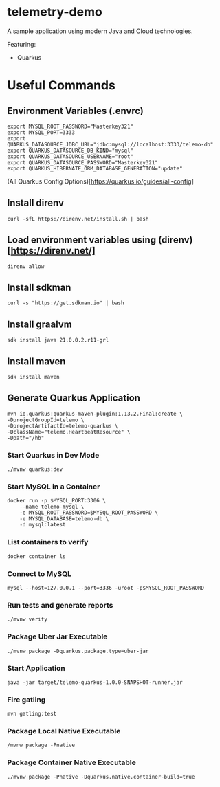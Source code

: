 # telemetry-demo

A sample application using modern Java and Cloud technologies.

Featuring:
- Quarkus

# Useful Commands

## Environment Variables (.envrc)
```
export MYSQL_ROOT_PASSWORD="Masterkey321"
export MYSQL_PORT=3333
export QUARKUS_DATASOURCE_JDBC_URL="jdbc:mysql://localhost:3333/telemo-db"
export QUARKUS_DATASOURCE_DB_KIND="mysql"
export QUARKUS_DATASOURCE_USERNAME="root"
export QUARKUS_DATASOURCE_PASSWORD="Masterkey321"
export QUARKUS_HIBERNATE_ORM_DATABASE_GENERATION="update"
```
(All Quarkus Config Options)[https://quarkus.io/guides/all-config]

## Install direnv
```
curl -sfL https://direnv.net/install.sh | bash
```
## Load environment variables using (direnv)[https://direnv.net/]
```
direnv allow
```
## Install sdkman
```
curl -s "https://get.sdkman.io" | bash
```
## Install graalvm
```
sdk install java 21.0.0.2.r11-grl
```
## Install maven
```
sdk install maven
```
## Generate Quarkus Application
```
mvn io.quarkus:quarkus-maven-plugin:1.13.2.Final:create \
-DprojectGroupId=telemo \
-DprojectArtifactId=telemo-quarkus \
-DclassName="telemo.HeartbeatResource" \
-Dpath="/hb"
```
### Start Quarkus in Dev Mode
```
./mvnw quarkus:dev
```
### Start MySQL in a Container
```
docker run -p $MYSQL_PORT:3306 \
    --name telemo-mysql \
    -e MYSQL_ROOT_PASSWORD=$MYSQL_ROOT_PASSWORD \
    -e MYSQL_DATABASE=telemo-db \
    -d mysql:latest
```
### List containers to verify
```
docker container ls
```
### Connect to MySQL
```
mysql --host=127.0.0.1 --port=3336 -uroot -p$MYSQL_ROOT_PASSWORD
```
### Run tests and generate reports
```
./mvnw verify
```
### Package Uber Jar Executable
```
./mvnw package -Dquarkus.package.type=uber-jar
```
### Start Application
```
java -jar target/telemo-quarkus-1.0.0-SNAPSHOT-runner.jar
```
### Fire gatling
```
mvn gatling:test
```
### Package Local Native Executable
```
/mvnw package -Pnative
```
### Package Container Native Executable
```
./mvnw package -Pnative -Dquarkus.native.container-build=true
```


